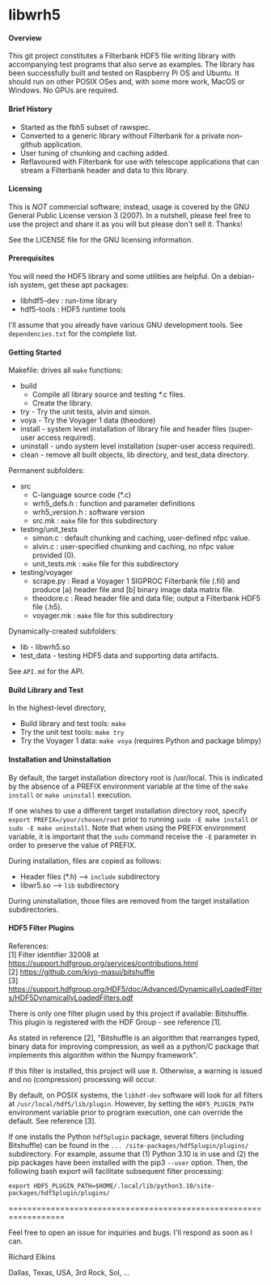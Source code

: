# libwrh5

#### Overview

This git project constitutes a Filterbank HDF5 file writing library with accompanying test programs that also serve as examples.  The library has been successfully built and tested on Raspberry Pi OS and Ubuntu.  It should run on other POSIX OSes and, with some more work, MacOS or Windows.  No GPUs are required.

#### Brief History

* Started as the fbh5 subset of rawspec.
* Converted to a generic library without Filterbank for a private non-github application.
* User tuning of chunking and caching added.
* Reflavoured with Filterbank for use with telescope applications that can stream a Filterbank header and data to this library.

#### Licensing

This is *NOT* commercial software; instead, usage is covered by the GNU General Public License version 3 (2007).  In a nutshell, please feel free to use the project and share it as you will but please don't sell it.  Thanks!

See the LICENSE file for the GNU licensing information.

#### Prerequisites

You will need the HDF5 library and some utilities are helpful.  On a debian-ish system, get these apt packages:
* libhdf5-dev : run-time library
* hdf5-tools : HDF5 runtime tools

I'll assume that you already have various GNU development tools.  See ```dependencies.txt``` for the complete list.

#### Getting Started

Makefile: drives all ```make``` functions:
* build
    - Compile all library source and testing *.c files.
    - Create the library.
* try - Try the unit tests, alvin and simon.
* voya - Try the Voyager 1 data (theodore)
* install - system level installation of library file and header files (super-user access required).
* uninstall - undo system level installation (super-user access required).
* clean - remove all built objects, lib directory, and test_data directory.

Permanent subfolders:
* src
    - C-language source code (*.c)
    - wrh5_defs.h : function and parameter definitions
    - wrh5_version.h : software version
    - src.mk : ```make``` file for this subdirectory
* testing/unit_tests 
    - simon.c : default chunking and caching, user-defined nfpc value.
    - alvin.c : user-specified chunking and caching, no nfpc value provided (0). 
    - unit_tests.mk : ```make``` file for this subdirectory
* testing/voyager
    - scrape.py : Read a Voyager 1 SIGPROC Filterbank file (.fil) and produce [a} header file and [b] binary image data matrix file.
    - theodore.c : Read header file and data file; output a Filterbank HDF5 file (.h5).
    - voyager.mk : ```make``` file for this subdirectory

Dynamically-created subfolders:
* lib - libwrh5.so
* test_data - testing HDF5 data and supporting data artifacts.

See ```API.md``` for the API.

#### Build Library and Test

In the highest-level directory,
* Build library and test tools: ```make```
* Try the unit test tools: ```make try```
* Try the Voyager 1 data: ```make voya``` (requires Python and package blimpy)

#### Installation and Uninstallation

By default, the target installation directory root is /usr/local.  This is indicated by the absence of a PREFIX environment variable at the time of the ```make install``` or ```make uninstall``` execution. 

If one wishes to use a different target installation directory root, specify ```export PREFIX=/your/chosen/root``` prior to running ```sudo -E make install``` or ```sudo -E make uninstall```.  Note that when using the PREFIX environment variable, it is important that the ```sudo``` command receive the ```-E``` parameter in order to preserve the value of PREFIX.

During installation, files are copied as follows:
* Header files (*.h) --> ```include``` subdirectory
* libwr5.so --> ```lib``` subdirectory

During uninstallation, those files are removed from the target installation subdirectories.

#### HDF5 Filter Plugins

References: \
[1] Filter identifier 32008 at https://support.hdfgroup.org/services/contributions.html \
[2] https://github.com/kiyo-masui/bitshuffle \
[3] https://support.hdfgroup.org/HDF5/doc/Advanced/DynamicallyLoadedFilters/HDF5DynamicallyLoadedFilters.pdf

There is only one filter plugin used by this project if available: Bitshuffle.  This plugin is registered with the HDF Group - see reference [1].

As stated in reference [2], "Bitshuffle is an algorithm that rearranges typed, binary data for improving compression, as well as a python/C package that implements this algorithm within the Numpy framework".

If this filter is installed, this project will use it.  Otherwise, a warning is issued and no (compression) processing will occur.

By default, on POSIX systems, the ```libhdf-dev``` software will look for all filters at ```/usr/local/hdf5/lib/plugin```.  However, by setting the ```HDF5_PLUGIN_PATH``` environment variable prior to program execution, one can override the default.  See reference [3].

If one installs the Python ```hdf5plugin``` package, several filters (including Bitshuffle) can be found in the ```... /site-packages/hdf5plugin/plugins/``` subdirectory.  For example, assume that (1) Python 3.10 is in use and (2) the pip packages have been installed with the pip3 ```--user``` option.  Then, the following bash export will facilitate subsequent filter processing:

```export HDF5_PLUGIN_PATH=$HOME/.local/lib/python3.10/site-packages/hdf5plugin/plugins/```


==================================================================

Feel free to open an issue for inquiries and bugs.  I'll respond as soon as I can.

Richard Elkins

Dallas, Texas, USA, 3rd Rock, Sol, ...
